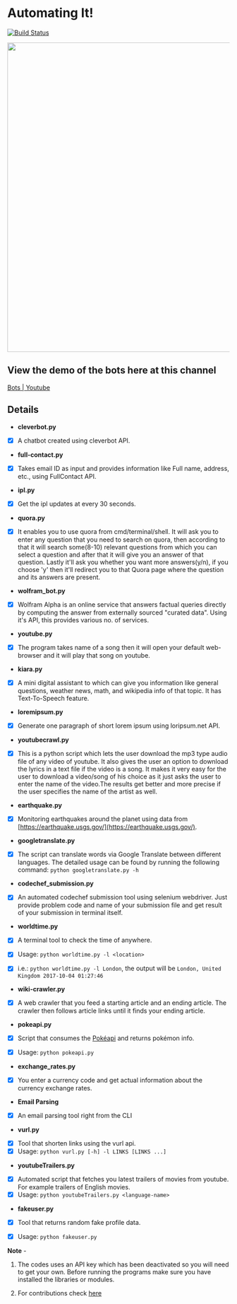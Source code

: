 # Automating It!
[![Build Status](https://travis-ci.org/arpitx165/Automation-Bots.svg?branch=master)](https://travis-ci.org/arpitx165/Automation-Bots)

<img src="https://media.giphy.com/media/RPZu7v6zA2WOI/giphy.gif" width="700"/>

## View the demo of the bots here at this channel
[Bots | Youtube](https://www.youtube.com/channel/UCJPR7NC5igzhgzjRFeNWLvQ)

## Details

- <b>cleverbot.py</b>

- [x] A chatbot created using cleverbot API.

- <b>full-contact.py</b>

- [x] Takes email ID as input and provides information like Full name, address, etc., using FullContact API.

- <b>ipl.py</b>

- [x] Get the ipl updates at every 30 seconds.

- <b>quora.py</b>

- [x] It enables you to use quora from cmd/terminal/shell. It will ask you to enter any question that you need to search on quora, then     according to that it will search some(8-10) relevant questions from which you can select a question and after that it will give you an answer of that question. Lastly it'll ask you whether you want more answers(y/n), if you choose 'y' then it'll redirect you to that    Quora page where the question and its answers are present.

- <b>wolfram_bot.py</b>

- [x] Wolfram Alpha is an online service that answers factual queries directly by computing the answer from externally sourced "curated data".
 Using it's API, this provides various no. of services.

 - <b>youtube.py</b>

 - [x] The program takes name of a song then it will open your default web-browser and it will play that song on youtube.

 - <b>kiara.py</b>

 - [x] A mini digital assistant to which can give you information like general questions, weather news, math, and wikipedia info of that topic.
 It has Text-To-Speech feature.

  - <b>loremipsum.py</b>

 - [x] Generate one paragraph of short lorem ipsum using loripsum.net API.

 - <b>youtubecrawl.py</b>

 - [x] This is a python script which lets the user download the mp3 type audio file of any video of youtube. It also gives the user an option to download the lyrics in a text file if the video is a song. It makes it very easy for the user to download a video/song of his choice as it just asks the user to enter the name of the video.The results get better and more precise if the user specifies the name of the artist as well.

 - <b>earthquake.py</b>

 - [x] Monitoring earthquakes around the planet using data from [https://earthquake.usgs.gov/](https://earthquake.usgs.gov/).
 - <b>googletranslate.py</b>

 - [x] The script can translate words via Google Translate between different languages. The detailed usage can be found by running the following command:
 `python googletranslate.py -h`

 - <b>codechef_submission.py</b>

 - [x] An automated codechef submission tool using selenium webdriver. Just provide problem code and name of your submission file and get result of your submission in terminal itself.

 - <b>worldtime.py</b>

 - [x] A terminal tool to check the time of anywhere.

 - [x] Usage: `python worldtime.py -l <location>`

 - [x] i.e.: `python worldtime.py -l London`, the output will be `London, United Kingdom 2017-10-04 01:27:46`

 - <b>wiki-crawler.py</b>

 - [x] A web crawler that you feed a starting article and an ending article. The crawler then follows article links until it finds your ending article.

 - <b>pokeapi.py</b>

 - [x] Script that consumes the [Pokéapi](https://pokeapi.co/) and returns pokémon info.

 - [x] Usage: `python pokeapi.py`

 - <b>exchange_rates.py</b>

 - [x] You enter a currency code and get actual information about the currency exchange rates.

 - <b>Email Parsing</b>
 - [x] An email parsing tool right from the CLI

 - <b>vurl.py</b>
 - [x] Tool that shorten links using the vurl api.
 - [x] Usage: `python vurl.py [-h] -l LINKS [LINKS ...]`

- <b>youtubeTrailers.py</b>

- [x] Automated script that fetches you latest trailers of movies from youtube. For example trailers of English movies.
- [x] Usage: `python youtubeTrailers.py <language-name>`

 - <b>fakeuser.py</b>
 - [x] Tool that returns random fake profile data.
 - [x] Usage: `python fakeuser.py`


 <b>Note</b> -

 1. The codes uses an API key which has been deactivated so you will need to get your own.
Before running the programs make sure you have installed the libraries or modules.

2. For contributions check [here](CONTRIBUTING.md)
